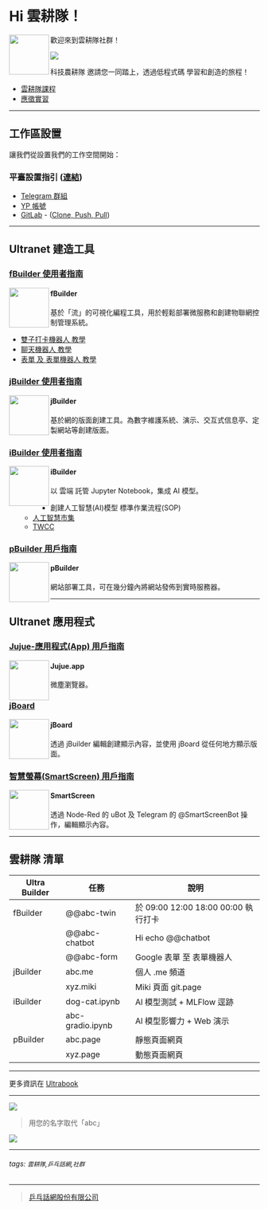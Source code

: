 # Hi 雲耕隊！

<img align="left" height="80" src="https://s3.ypcloud.com/cms/xteam_4cc38d10a3.png">

歡迎來到雲耕隊社群！

![](https://m3.ypcloud.com/cms/clouder_c8b0955a81.png)

科技農耕隊 邀請您一同踏上，透過低程式碼 學習和創造的旅程！

- [雲耕隊課程](https://github.com/YPCloudInc/Clouder/blob/main/%E4%B8%AD%E6%96%87/md/%E9%9B%B2%E8%80%95%E9%9A%8A%E8%AA%B2%E7%A8%8B.md)
- [應徵實習](https://github.com/YPCloudInc/Clouder/blob/main/md/Apply.md)

---

## 工作區設置

讓我們從設置我們的工作空間開始：

### 平臺設置指引 ([連結](https://github.com/YPCloudInc/Clouder/blob/main/%E4%B8%AD%E6%96%87/md/%E8%A8%AD%E7%BD%AE.md))

- [Telegram 群組](https://github.com/YPCloudInc/Clouder/blob/main/%E4%B8%AD%E6%96%87/md/%E8%A8%AD%E7%BD%AE.md)
- [YP 帳號](https://github.com/YPCloudInc/Clouder/blob/main/%E4%B8%AD%E6%96%87/md/%E8%A8%AD%E7%BD%AE.md)
- [GitLab](https://github.com/YPCloudInc/Clouder/blob/main/%E4%B8%AD%E6%96%87/md/%E8%A8%AD%E7%BD%AE.md) - ([Clone, Push, Pull](https://github.com/YPCloudInc/Clouder/blob/main/%E4%B8%AD%E6%96%87/md/git-%E5%85%8B%E9%9A%86.md))

---

## Ultranet 建造工具

### [fBuilder 使用者指南](https://github.com/YPCloudInc/Clouder/blob/main/%E4%B8%AD%E6%96%87/md/fBuilder.md)

[<img align="left" width="80" height="auto" src="https://s3.ypcloud.com/cms/fbuilder_f947638caf.png" />](https://run.ypcloud.com/)

#### fBuilder
基於「流」的可視化編程工具，用於輕鬆部署微服務和創建物聯網控制管理系統。

- [雙子打卡機器人 教學](https://github.com/YPCloudInc/Clouder/blob/main/%E4%B8%AD%E6%96%87/md/%E9%9B%99%E5%AD%90.md)
- [聊天機器人 教學](https://github.com/YPCloudInc/Clouder/blob/main/%E4%B8%AD%E6%96%87/md/%E8%81%8A%E5%A4%A9%E6%A9%9F%E5%99%A8%E4%BA%BA.md)  
- [表單 及 表單機器人 教學](https://github.com/YPCloudInc/Clouder/blob/main/md/form.md)

### [jBuilder 使用者指南](https://github.com/YPCloudInc/Clouder/blob/main/%E4%B8%AD%E6%96%87/md/jBuilder.md)

[<img align="left" width="80" height="auto" src="https://s3.ypcloud.com/cms/jbuilder_77f7549dd3.png">](https://run.ypcloud.com/)

#### jBuilder
基於網的版面創建工具。為數字維護系統、演示、交互式信息亭、定製網站等創建版面。

### [iBuilder 使用者指南](https://github.com/YPCloudInc/Clouder/blob/main/md/iBuilder.md)

[<img align="left" width="80" height="auto" src="https://s3.ypcloud.com/cms/ibuilder_b759286a75.png">](https://run.ypcloud.com/)

#### iBuilder
以 雲端 託管 Jupyter Notebook，集成 AI 模型。

- 創建人工智慧(AI)模型 標準作業流程(SOP)
  - [人工智慧市集](https://github.com/YPCloudInc/Clouder/blob/main/md/aim.md)
  - [TWCC](https://github.com/YPCloudInc/Clouder/blob/main/md/TWCC.md)

### [pBuilder 用戶指南](https://github.com/motebus/ultrabook/blob/main/Ultranet%20Apps/pBuilder%20User%20Guide.md)

[<img align="left" width="80" height="auto" src="https://s3.ypcloud.com/cms/pbuilder_9991aed5b7.png">](https://run.ypcloud.com/)

#### pBuilder
網站部署工具，可在幾分鐘內將網站發佈到實時服務器。

---

## Ultranet 應用程式

### [Jujue-應用程式(App) 用戶指南](https://github.com/motebus/ultrabook/blob/main/Ultranet%20Apps/jujue-app%20User%20Guide.md)

[<img align="left" width="80" height="auto" src="https://s3.ypcloud.com/cms/jujue_22d82b09f2.png" />](https://jujue.app/browser)

#### Jujue.app
微塵瀏覽器。

### [jBoard](https://jboard.ypcloud.com/)

[<img align="left" width="80" height="auto" src="https://s3.ypcloud.com/cms/jboard_4521cc25a9.png" />](https://jboard.ypcloud.com/)

#### jBoard
透過 jBuilder 編輯創建顯示內容，並使用 jBoard 從任何地方顯示版面。

### [智慧螢幕(SmartScreen) 用戶指南](https://github.com/motebus/ultrabook/blob/main/Ultranet%20Apps/SmartScreen%20User%20Guide.md)

[<img align="left" width="80" height="auto" src="https://s3.ypcloud.com/cms/smartscreen_70196759da.png" />](https://smartscreen.tv)

#### SmartScreen
透過 Node-Red 的 uBot 及 Telegram 的 @SmartScreenBot 操作，編輯顯示內容。

---

## 雲耕隊 清單

| Ultra Builder | 任務 | 說明 |
| -------- | -------- | -------- |
| fBuilder | @@abc-twin | 於 09:00 12:00 18:00 00:00 執行打卡 |
| | @@abc-chatbot | Hi echo @@chatbot |
| | @@abc-form | Google 表單 至 表單機器人 |
| jBuilder | abc.me | 個人 .me 頻道 |
| | xyz.miki | Miki 頁面 git.page |
| iBuilder | dog-cat.ipynb | Al 模型測試 + MLFlow 逕跡 |
| | abc-gradio.ipynb | Al 模型影響力 + Web 演示 |
| pBuilder | abc.page | 靜態頁面網頁 |
| | xyz.page | 動態頁面網頁 |

---
更多資訊在 [Ultrabook](https://github.com/motebus/ultrabook)

---

![](https://s3.ypcloud.com/cms/abcd_b37589fb73.png)
> 用您的名字取代「abc」

![](https://s3.ypcloud.com/cms/digi_36bca8b362.png)

---
###### tags: `雲耕隊`,`乒乓話網`,`社群` 
---
> [乒乓話網股份有限公司](https://www.ypcloud.com)
